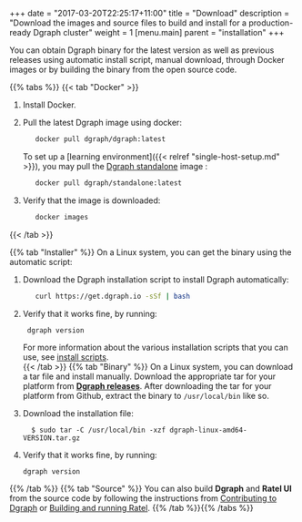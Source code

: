 +++
date = "2017-03-20T22:25:17+11:00"
title = "Download"
description = "Download the images and source files to build and install for a production-ready Dgraph cluster"
weight = 1
[menu.main]
    parent = "installation"
+++




You can obtain Dgraph binary for the latest version as well as previous releases using automatic install script, manual download, through Docker images  or by building the binary from the open source code.


{{% tabs %}} {{< tab "Docker" >}}
1. Install Docker.

1. Pull the latest Dgraph image using docker:
   ```sh
      docker pull dgraph/dgraph:latest
   ```
   To set up a [learning environment]({{< relref "single-host-setup.md" >}}), you may pull the [Dgraph standalone](https://hub.docker.com/r/dgraph/standalone) image :

   ```sh
      docker pull dgraph/standalone:latest
   ```
1. Verify that the image is downloaded:

   ```sh
      docker images
    ```



{{< /tab >}}

{{% tab "Installer" %}}
On a Linux system, you can get the binary using the automatic script:
1. Download the Dgraph installation script to install Dgraph automatically:
   ```sh
      curl https://get.dgraph.io -sSf | bash
   ```   

1. Verify that it works fine, by running:
    ```
     dgraph version
    ```
   For more information about the various installation scripts that you can use, see [install scripts](https://github.com/dgraph-io/Install-Dgraph).   
{{< /tab >}}
{{% tab "Binary" %}}
On a Linux system, you can download a tar file and install manually.
Download the appropriate tar for your platform from **[Dgraph releases](https://github.com/dgraph-io/dgraph/releases)**. After downloading the tar for your platform from Github, extract the binary to `/usr/local/bin` like so.

1. Download the installation file:
    ```
      $ sudo tar -C /usr/local/bin -xzf dgraph-linux-amd64-VERSION.tar.gz
    ```
1. Verify that it works fine, by running:
     ```
     dgraph version
     ```     
{{% /tab %}}
{{% tab "Source" %}}
You can also build **Dgraph** and **Ratel UI** from the source code by following the instructions from [Contributing to Dgraph](https://github.com/dgraph-io/dgraph/blob/master/CONTRIBUTING.md) or [Building and running Ratel](https://github.com/dgraph-io/ratel/blob/master/INSTRUCTIONS.md).
{{% /tab %}}{{% /tabs %}}
